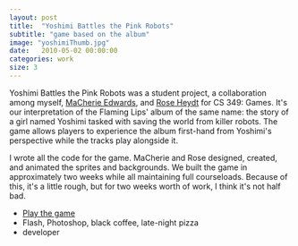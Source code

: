 ```yaml
---
layout: post
title:  "Yoshimi Battles the Pink Robots"
subtitle: "game based on the album"
image: "yoshimiThumb.jpg"
date:   2010-05-02 00:00:00
categories: work
size: 3
---
```


Yoshimi Battles the Pink Robots was a student project, a collaboration among myself, <a href="http://www.macherie-edwards.com/" target="_blank">MaCherie Edwards</a>, and <a href="http://roseheydt.tumblr.com/">Rose Heydt</a> for CS 349: Games. It's our interpretation of the Flaming Lips' album of the same name: the story of a girl named Yoshimi tasked with saving the world from killer robots. The game allows players to experience the album first-hand from Yoshimi's perspective while the tracks play alongside it.

I wrote all the code for the game. MaCherie and Rose designed, created, and animated the sprites and backgrounds. We built the game in approximately two weeks while all maintaining full courseloads. Because of this, it's a little rough, but for two weeks worth of work, I think it's not half bad.

<ul class="workMeta">
    <li class="video"><a href="http://www.kongregate.com/games/arizzitano/yoshimi-battles-the-pink-robots" target="_blank">Play the game</a></li>
    <li class="builtWith">Flash, Photoshop, black coffee, late-night pizza</li>
    <li class="role">developer</li>
</ul>
